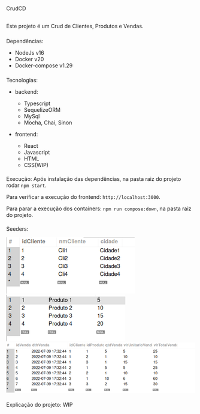 #
CrudCD

##
Este projeto é um Crud de Clientes, Produtos e Vendas.

###
Dependências:
   - NodeJs v16
   - Docker v20
   - Docker-compose v1.29

###
Tecnologias:
  - backend:
    - Typescript
    - SequelizeORM
    - MySql
    - Mocha, Chai, Sinon

  - frontend:
    - React
    - Javascript
    - HTML
    - CSS(WIP)

####
Execução:
  Após instalação das dependências, na pasta raiz do projeto rodar ```npm start```.
  
  Para verificar a execução do frontend: ```http://localhost:3000```.
  
  Para parar a execução dos containers: ```npm run compose:down```, na pasta raiz do projeto.

####
Seeders:
  
  <img src="./imgs/Clientes.png">
  <img src="./imgs/Produtos.png">
  <img src="./imgs/Vendas.png">


####
Explicação do projeto: 
WIP
